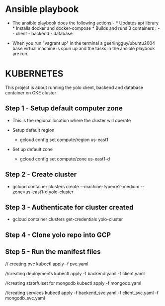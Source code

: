 # Ansible playbook 

- The ansible playbook does the following actions:- 
        * Updates apt library 
        * Installs docker and docker-compose
        * Builds and runs 3 containers : - 
                - client 
                - backend 
                - database 

- When you run "vagrant up" in the terminal a geerlingguy/ubuntu2004 base virtual machine is spun up 
  and the tasks in the ansible playbook are run.



# KUBERNETES
This project is about running the yolo client, backend and database container on GKE cluster 

 
## Step 1 - Setup default computer zone
* This is the regional location where the cluster will operate
* Setup default region
    - gcloud config set compute/region us-east1

* Set up default zone
   - gcloud config set compute/zone us-east1-d

## Step 2 - Create cluster 
   - gcloud container clusters create --machine-type=e2-medium --zone=us-east1-d yolo-cluster

## Step 3 - Authenticate for cluster created
   - gcloud container clusters get-credentials yolo-cluster

## Step 4 - Clone yolo repo into GCP 

## Step 5 - Run the manifest files 

// creating pvc 
 kubectl apply -f pvc.yaml

//creating deployments
 kubectl apply -f backend.yaml -f client.yaml 

//creating statefulset for mongodb 
 kubectl apply -f  mongodb.yaml 

//creating services 
 kubectl apply -f backend_svc.yaml -f client_svc.yaml -f mongodb_svc.yaml












